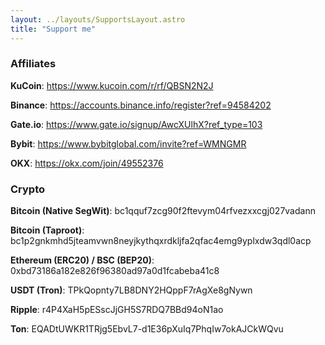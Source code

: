 ```yaml
---
layout: ../layouts/SupportsLayout.astro
title: "Support me"
---
```


### Affiliates

**KuCoin**: https://www.kucoin.com/r/rf/QBSN2N2J

**Binance**: https://accounts.binance.info/register?ref=94584202

**Gate.io**: https://www.gate.io/signup/AwcXUlhX?ref_type=103

**Bybit**: https://www.bybitglobal.com/invite?ref=WMNGMR

**OKX**: https://okx.com/join/49552376

### Crypto

**Bitcoin (Native SegWit)**: bc1qquf7zcg90f2ftevym04rfvezxxcgj027vadann

**Bitcoin (Taproot)**:
bc1p2gnkmhd5jteamvwn8neyjkythqxrdkljfa2qfac4emg9yplxdw3qdl0acp

**Ethereum (ERC20) / BSC (BEP20)**: 0xbd73186a182e826f96380ad97a0d1fcabeba41c8

**USDT (Tron)**: TPkQopnty7LB8DNY2HQppF7rAgXe8gNywn

**Ripple**: r4P4XaH5pESscJjGH5S7RDQ7BBd94oN1ao

**Ton**: EQADtUWKR1TRjg5EbvL7-d1E36pXuIq7PhqIw7okAJCkWQvu
